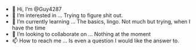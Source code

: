 - 👋 Hi, I’m @Guy4287
- 👀 I’m interested in ... Trying to figure shit out.
- 🌱 I’m currently learning ... The basics, lingo. Not much but trying, when I have the time
- 💞️ I’m looking to collaborate on ... Nothing at the moment
- 📫 How to reach me ... Is even a question I would like the answer to.

<!---
Guy4287/Guy4287 is a ✨ special ✨ repository because its `README.md` (this file) appears on your GitHub profile.
You can click the Preview link to take a look at your changes.
--->

